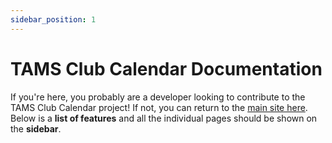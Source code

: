 ```yaml
---
sidebar_position: 1
---
```


# TAMS Club Calendar Documentation

If you're here, you probably are a developer looking to contribute to the TAMS Club Calendar project! If not, you can return to the [main site here](https://tams.club). Below is a **list of features** and all the individual pages should be shown on the **sidebar**.
